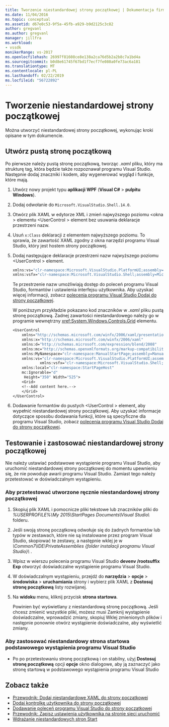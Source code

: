 ```yaml
---
title: Tworzenie niestandardowej strony początkowej | Dokumentacja firmy Microsoft
ms.date: 11/04/2016
ms.topic: conceptual
ms.assetid: d67e0c53-9f5a-45fb-a929-b9d2125c3c82
author: gregvanl
ms.author: gregvanl
manager: jillfra
ms.workload:
- vssdk
monikerRange: vs-2017
ms.openlocfilehash: 26997f81608ce8e138a2ca76d5b2a2b8c7a1bd4a
ms.sourcegitcommit: b0d8e61745f67bd1f7ecf7fe080a0fe73ac6a181
ms.translationtype: MT
ms.contentlocale: pl-PL
ms.lasthandoff: 02/22/2019
ms.locfileid: "56722892"
---
```

# <a name="creating-a-custom-start-page"></a>Tworzenie niestandardowej strony początkowej

Można utworzyć niestandardowej strony początkowej, wykonując kroki opisane w tym dokumencie.

## <a name="create-a-blank-start-page"></a>Utwórz pustą stronę początkową

Po pierwsze należy pustą stronę początkową, tworząc *.xaml* pliku, który ma strukturę tag, która będzie także rozpoznawał programu Visual Studio. Następnie dodaj znaczniki i kodem, aby wygenerować wygląd i funkcje, które mają.

1.  Utwórz nowy projekt typu **aplikacji WPF** (**Visual C#** > **pulpitu Windows**).

2.  Dodaj odwołanie do `Microsoft.VisualStudio.Shell.14.0`.

3.  Otwórz plik XAML w edytorze XML i zmień najwyższego poziomu \<okna > elementu \<UserControl > element bez usuwania deklaracje przestrzeni nazw.

4.  Usuń `x:Class` deklaracji z elementem najwyższego poziomu. To sprawia, że zawartość XAML zgodny z okna narzędzi programu Visual Studio, który jest hostem strony początkowej.

5.  Dodaj następujące deklaracje przestrzeni nazw najwyższego poziomu \<UserControl > element.

    ```vb
    xmlns:vs="clr-namespace:Microsoft.VisualStudio.PlatformUI;assembly=Microsoft.VisualStudio.Shell.14.0"
    xmlns:vsfx="clr-namespace:Microsoft.VisualStudio.Shell;assembly=Microsoft.VisualStudio.Shell.14.0"
    ```

     Te przestrzenie nazw umożliwiają dostęp do poleceń programu Visual Studio, formantów i ustawienia interfejsu użytkownika. Aby uzyskać więcej informacji, zobacz [polecenia programu Visual Studio Dodaj do strony początkowej](../extensibility/adding-visual-studio-commands-to-a-start-page.md).

     W poniższym przykładzie pokazano kod znaczników w *.xaml* pliku pustą stronę początkową. Żadnej zawartości niestandardowego należy go w programie wewnętrzny <xref:System.Windows.Controls.Grid> elementu.

    ```vb
    <UserControl
        xmlns="http://schemas.microsoft.com/winfx/2006/xaml/presentation"
        xmlns:x="http://schemas.microsoft.com/winfx/2006/xaml"
        xmlns:d="http://schemas.microsoft.com/expression/blend/2008"
        xmlns:mc="http://schemas.openxmlformats.org/markup-compatibility/2006"
        xmlns:MyNamespace="clr-namespace:ManualStartPage;assembly=ManualStartPage"
        xmlns:vs="clr-namespace:Microsoft.VisualStudio.PlatformUI;assembly=Microsoft.VisualStudio.Shell.14.0"
                xmlns:vsfx="clr-namespace:Microsoft.VisualStudio.Shell;assembly=Microsoft.VisualStudio.Shell.14.0"
        xmlns:local="clr-namespace:StartPageHost"
        mc:Ignorable="d"
         Height="350" Width="525">
        <Grid>
        <!--Add content here.-->
        </Grid>
    </UserControl>
    ```

6.  Dodawanie formantów do pustych \<UserControl > element, aby wypełnić niestandardowej strony początkowej. Aby uzyskać informacje dotyczące sposobu dodawania funkcji, które są specyficzne dla programu Visual Studio, zobacz [polecenia programu Visual Studio Dodaj do strony początkowej](../extensibility/adding-visual-studio-commands-to-a-start-page.md).

## <a name="test-and-apply-the-custom-start-page"></a>Testowanie i zastosować niestandardowej strony początkowej

Nie należy ustawiać podstawowe wystąpienie programu Visual Studio, aby uruchomić niestandardowej strony początkowej do momentu upewnieniu się, że nie powoduje awarii programu Visual Studio. Zamiast tego należy przetestować w doświadczalnym wystąpieniu.

### <a name="to-test-a-manually-created-custom-start-page"></a>Aby przetestować utworzone ręcznie niestandardowej strony początkowej

1.  Skopiuj plik XAML i pomocnicze pliki tekstowe lub znaczników pliki do *%USERPROFILE%\My 2015\StartPages Documents\Visual Studio\\*  folderu.

2.  Jeśli swoją stronę początkową odwołuje się do żadnych formantów lub typów w zestawach, które nie są instalowane przez program Visual Studio, skopiować te zestawy, a następnie wklej je w *\Common7\IDE\PrivateAssemblies {folder instalacji programu Visual Studio}\\* .

3.  Wpisz w wierszu polecenia programu Visual Studio **devenv /rootsuffix Exp** otworzyć doświadczalne wystąpienie programu Visual Studio.

4.  W doświadczalnym wystąpieniu, przejdź do **narzędzia** > **opcje** > **środowiska** > **uruchamiania** strony i wybierz plik XAML z **Dostosuj stronę początkową** listy rozwijanej.

5.  Na **widoku** menu, kliknij przycisk **strona startowa**.

     Powinien być wyświetlany z niestandardową stronę początkową. Jeśli chcesz zmienić wszystkie pliki, możesz musi Zamknij wystąpienie doświadczalne, wprowadzić zmiany, skopiuj Wklej zmienionych plików i następnie ponownie otwórz wystąpienie doświadczalne, aby wyświetlić zmiany.

### <a name="to-apply-the-custom-start-page-in-the-primary-instance-of-visual-studio"></a>Aby zastosować niestandardowy strona startowa podstawowego wystąpienia programu Visual Studio

-   Po po przetestowaniu stronę początkową i on stabilny, użyj **Dostosuj stronę początkową** opcji **opcje** okno dialogowe, aby ją zaznaczyć jako stronę startową w podstawowego wystąpienia programu Visual Studio

## <a name="see-also"></a>Zobacz także

- [Przewodnik: Dodaj niestandardowe XAML do strony początkowej](../extensibility/walkthrough-adding-custom-xaml-to-the-start-page.md)
- [Dodaj kontrolkę użytkownika do strony początkowej](../extensibility/adding-user-control-to-the-start-page.md)
- [Dodawanie poleceń programu Visual Studio do strony początkowej](../extensibility/adding-visual-studio-commands-to-a-start-page.md)
- [Przewodnik: Zapisz ustawienia użytkownika na stronie sieci uruchomić](../extensibility/walkthrough-saving-user-settings-on-a-start-page.md)
- [Wdrażanie niestandardowych stron Start](../extensibility/deploying-custom-start-pages.md)